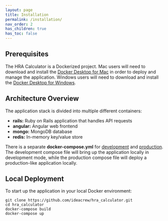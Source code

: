 ```yaml
---
layout: page
title: Installation
permalink: /installation/
nav_order: 2
has_children: true
has_toc: false
---
```


## Prerequisites
The HRA Calculator is a Dockerized project.  Mac users will need to download and install the [Docker Desktop for Mac](https://docs.docker.com/docker-for-mac/install/) in order to deploy and manage the application.  Windows users will need to download and install the [Docker Desktop for Windows](https://docs.docker.com/docker-for-windows/install/).

## Architecture Overview
The application stack is divided into multiple different containers:

- **rails:** Ruby on Rails application that handles API requests 
- **angular:** Angular web frontend
- **mongo:** MongoDB database
- **redis:** In-memory key/value store 


There is a separate **docker-compose.yml** for [development](docker-compose.yml) and [production](docker-compose.prod.yml).  The development compose file will bring up the application locally in development mode, while the production compose file will deploy a production-like application locally.


## Local Deployment

To start up the application in your local Docker environment:

```
git clone https://github.com/ideacrew/hra_calculator.git
cd hra_calculator
docker-compose build
docker-compose up
```



